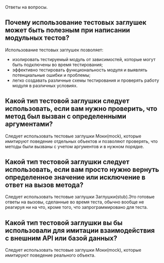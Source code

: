 Ответы на вопросы.

##  Почему использование тестовых заглушек может быть полезным при написании модульных тестов?

 Использование тестовых заглушек позволяет:
- изолировать тестируемый модуль от зависимостей, которые могут быть подключены во время тестирования;
-  эффективно тестировать функциональность модуля и выявлять потенциальные ошибки и проблемы; 
- легко создавать различные схемы тестирования и проверять работу модуля в различных условиях.

## Какой тип тестовой заглушки следует использовать, если вам нужно проверить, что метод был вызван с определенными аргументами?

Следует использовать тестовые заглушки Моки(mock), которые имитируют поведение отдельных объектов и позволяют проверять, что методы были вызваны с учетом аргументов и в нужном порядке.

## Какой тип тестовой заглушки следует использовать, если вам просто нужно вернуть определенное значение или исключение в ответ на вызов метода?

Следует использовать тестовые заглушки Заглушки(stub).Это готовые ответы на вызовы, сделанные во время
теста, обычно вообще не реагируя ни на что, кроме того, что запрограммировано
для теста.

## Какой тип тестовой заглушки вы бы использовали для имитации  взаимодействия с внешним API или базой данных?

Следует использовать тестовые заглушки Моки(mock), которые имитируют поведение реального объекта.
